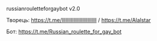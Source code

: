 russianrouletteforgaybot v2.0

Творець: https://t.me/lllllllIlllllllllllllllllll / https://t.me/Alalstar

Бот: https://t.me/Russian_roulette_for_gay_bot